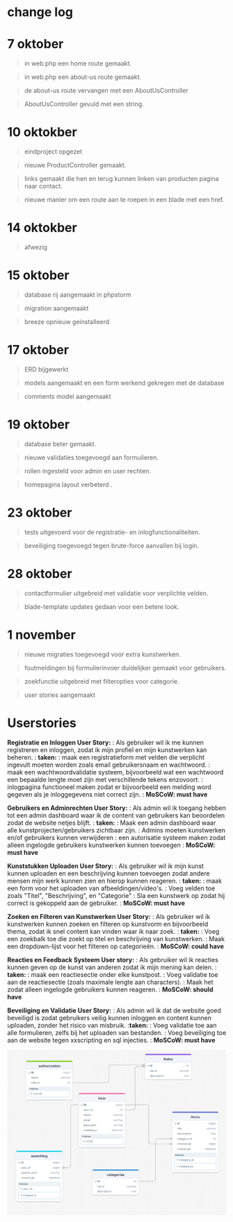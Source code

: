 # change log

# 7 oktober
>in web.php een home route gemaakt.

> in web.php een about-us route gemaakt.

> de about-us route vervangen met een AboutUsController

> AboutUsController gevuld met een string.

# 10 oktokber
> eindproject opgezet 

> nieuwe ProductController gemaakt.

> links gemaakt die hen en terug kunnen linken van producten pagina naar contact.

> nieuwe manier om een route aan te roepen in een blade met een href.


# 14 oktokber
> afwezig

 # 15 oktober
> database rij aangemaakt in phpstorm

> migration aangemaakt

> breeze opnieuw geinstalleerd

# 17 oktober
> ERD bijgewerkt

> models aangemaakt en een form werkend gekregen met de database

> comments model aangemaakt

# 19 oktober
> database beter gemaakt.

> nieuwe validaties toegevoegd aan formulieren.

> rollen ingesteld voor admin en user rechten.

> homepagina layout verbeterd .

# 23 oktober
> tests uitgevoerd voor de registratie- en inlogfunctionaliteiten.

> beveiliging toegevoegd tegen brute-force aanvallen bij login.

# 28 oktober
> contactformulier uitgebreid met validatie voor verplichte velden.

> blade-template updates gedaan voor een betere look.


# 1 november
> nieuwe migraties toegevoegd voor extra kunstwerken.

> foutmeldingen bij formulierinvoer duidelijker gemaakt voor gebruikers.

> zoekfunctie uitgebreid met filteropties voor categorie.


> user stories aangemaakt
# Userstories 


**Registratie en Inloggen User Story:**
: Als gebruiker wil ik me kunnen registreren en inloggen, zodat ik mijn profiel en mijn kunstwerken kan beheren.
: **taken:**
: maak een registratieform met velden die verplicht ingevult moeten worden zoals email gebruikersnaam en wachtwoord.
: maak een wachtwoordvalidatie systeem, bijvoorbeeld wat een wachtwoord een bepaalde lengte moet zijn met verschillende tekens enzovoort.
: inlogpagina functioneel maken zodat er bijvoorbeeld een melding word gegeven als je inloggegevens niet correct zijn.
: **MoSCoW: must have**

**Gebruikers en Adminrechten User Story:**
: Als admin wil ik toegang hebben tot een admin dashboard waar ik de content van gebruikers kan beoordelen zodat de website netjes blijft.
: **taken:**
: Maak een admin dashboard waar alle kunstprojecten/gebruikers zichtbaar zijn.
: Admins moeten kunstwerken en/of gebruikers kunnen verwijderen 
: een autorisatie systeem maken zodat alleen ingelogde gebruikers kunstwerken kunnen toevoegen 
 : **MoSCoW: must have**

**Kunststukken Uploaden User Story:**
: Als gebruiker wil ik mijn kunst kunnen uploaden en een beschrijving kunnen toevoegen zodat andere mensen mijn werk kunnen zien en hierop kunnen reageren.
: **taken:**
: maak een form voor het uploaden van afbeeldingen/video's.
: Voeg velden toe zoals "Titel", "Beschrijving", en "Categorie"
: Sla een kunstwerk op zodat hij correct is gekoppeld aan de gebruiker.
: **MoSCoW: must have**

**Zoeken en Filteren van Kunstwerken User Story:**
: Als gebruiker wil ik kunstwerken kunnen zoeken en filteren op kunstvorm en bijvoorbeeld thema, zodat ik snel content kan vinden waar ik naar zoek.
: **taken:**
: Voeg een zoekbalk toe die zoekt op titel en beschrijving van kunstwerken.
: Maak een dropdown-lijst voor het filteren op categorieën.
: **MoSCoW: could have**

**Reacties en Feedback Systeem User story:**
: Als gebruiker wil ik reacties kunnen geven op de kunst van anderen zodat ik mijn mening kan delen.
: **taken:**
: maak een reactiesectie onder elke kunstpost.
: Voeg validatie toe aan de reactiesectie (zoals maximale lengte aan characters).
: Maak het zodat alleen ingelogde gebruikers kunnen reageren.
: **MoSCoW: should have**


**Beveiliging en Validatie User Story:**
: Als admin wil ik dat de website goed beveiligd is zodat gebruikers veilig kunnen inloggen en content kunnen uploaden, zonder het risico van misbruik.
:**taken:**
: Voeg validatie toe aan alle formulieren, zelfs bij het uploaden van bestanden.
: Voeg beveiliging toe aan de website tegen xxscripting en sql injecties.
: **MoSCoW: must have**

![ERD.png](images/ERD.png)

 

